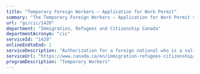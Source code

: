 ```yaml
---
title: "Temporary Foreign Workers – Application for Work Permit"
summary: "The Temporary Foreign Workers – Application for Work Permit service from Immigration, Refugees and Citizenship Canada is available end-to-end online, according to the GC Service Inventory."
url: "gc/cic/1420"
department: "Immigration, Refugees and Citizenship Canada"
departmentAcronym: "cic"
serviceId: "1420"
onlineEndtoEnd: 1
serviceDescription: "Authorization for a foreign national who is a valid temporary resident to work in Canada."
serviceUrl: "https://www.canada.ca/en/immigration-refugees-citizenship/services/work-canada/permit/temporary/apply.html"
programDescription: "Temporary Workers"
---
```

